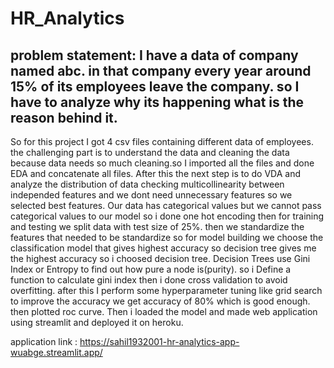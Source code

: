 # HR_Analytics

## problem statement: I have a data of company named abc. in that company every year around 15% of its employees leave the company. so I have to analyze why its happening what is the reason behind it.

So for this project I got 4 csv files containing different data of employees.
the challenging part is to understand the data and cleaning the data because data needs so much cleaning.so I imported all the files and done EDA and concatenate all files.
After this the next step is to do VDA and analyze the distribution of data checking multicollinearity between independed features and we dont need unnecessary features so we selected best features.
Our data has categorical values but we cannot pass categorical values to our model so i done one hot encoding then for training and testing we split data with test size of 25%.
then we standardize the features that needed to be standardize so for model building we choose the classification model that gives highest accuracy so decision tree gives me the highest accuracy so i choosed decision tree.
Decision Trees use Gini Index or Entropy to find out how pure a node is(purity). so i Define a function to calculate gini index then i done cross validation to avoid overfitting.
after this I perform some hyperparameter tuning like grid search to improve the accuracy we get accuracy of 80% which is good enough. then plotted roc curve.
Then i loaded the model and made web application using streamlit and deployed it on heroku.

application link : https://sahil1932001-hr-analytics-app-wuabge.streamlit.app/


